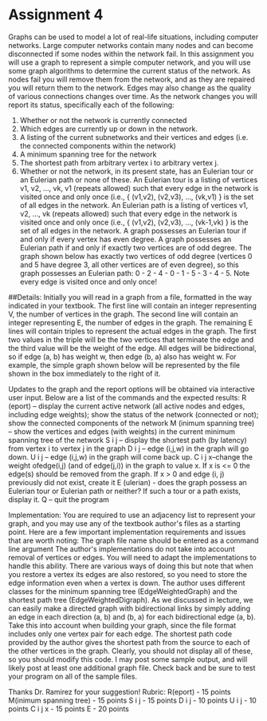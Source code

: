 Assignment 4
====

Graphs can be used to model a lot of real-life situations, including computer networks. Large computer networks contain many nodes and can become disconnected if some nodes within the network fail. 
In this assignment you will use a graph to represent a simple computer network, and you will use some graph algorithms to determine the current status of the network. As nodes fail you will remove them 
from the network, and as they are repaired you will return them to the network. Edges may also change as the quality of various connections changes over time. As the network changes you will report 
its status, specifically each of the following:

1)  Whether or not the network is currently connected
2)  Which edges are currently up or down in the network.
3)  A listing of the current subnetworks and their vertices and edges (i.e. the connected components within the network)
4)  A minimum spanning tree for the network
5)  The shortest path from arbitrary vertex i to arbitrary vertex j.
6)  Whether or not the network, in its present state, has an Eulerian tour or an Eulerian path or none of these. An Eulerian tour is a listing of vertices v1, v2, ..., vk, v1 (repeats allowed) 
such that every edge in the network is visited once and only once (i.e., { (v1,v2), (v2,v3), ..., (vk,v1) }  is the set of all edges in the network. An Eulerian path is a listing of vertices 
v1, v2, ..., vk (repeats allowed) such that every edge in the network is visited once and only once (i.e., { (v1,v2), (v2,v3), ..., (vk-1,vk) }   is the set of all edges in the network. A 
graph possesses an Eulerian tour if and only if every vertex has even degree. A graph possesses an Eulerian path if and only if exactly two vertices are of odd degree. The graph shown 
below has exactly two vertices of odd degree (vertices 0 and 5 have degree 3, all other vertices are of even degree), so this graph possesses an Eulerian path: 0 - 2 - 4 - 0 - 1 - 5 - 3 - 4 - 5. 
Note every edge is visited once and only once!
 
##Details:
Initially you will read in a graph from a file, formatted in the way indicated in your textbook. The first line will contain an integer representing V, the number of vertices in the graph. The second 
line will contain an integer representing E, the number of edges in the graph. The remaining E lines will contain triples to represent the actual edges in the graph. The first two values in the triple 
will be the two vertices that terminate the edge and the third value will be the weight of the edge. All edges will be bidirectional, so if edge (a, b) has weight w, then edge (b, a) also has weight w. 
For example, the simple graph shown below will be represented by the file shown in the box immediately to the right of it.
 
Updates to the graph and the report options will be obtained via interactive user input. Below are a list of the commands and the expected results:
R (eport) – display the current active network (all active nodes and edges, including edge weights); show the status of the network (connected or not); show the connected components of the network
M (inimum spanning tree) – show the vertices and edges (with weights) in the current minimum spanning tree of the network
S i j – display the shortest path (by latency) from vertex i to vertex j in the graph 
D i j – edge (i,j,w) in the graph will go down.
U i j – edge (i,j,w) in the graph will come back up.
C i j x–change the weight ofedge(i,j) (and of edge(j,i)) in the graph to value x. If x is <= 0 the edge(s) should be removed from the graph. If x > 0 and edge (i, j) previously did not exist, create it
E (ulerian) - does the graph possess an Eulerian tour or Eulerian path or neither? If such a tour or a path exists, display it.
Q – quit the program




Implementation:
You are required to use an adjacency list to represent your graph, and you may use any of the textbook author's files as a starting point. Here are a few important implementation requirements and issues that are worth noting:
The graph file name should be entered as a command line argument
The author's implementations do not take into account removal of vertices or edges. You will need to adapt the implementations to handle this ability. There are various ways of doing this but note that when you restore a vertex its edges are also restored, so you need to store the edge information even when a vertex is down.
The author uses different classes for the minimum spanning tree (EdgeWeightedGraph) and the shortest path tree (EdgeWeightedDigraph). As we discussed in lecture, we can easily make a directed graph with bidirectional links by simply adding an edge in each direction (a, b) and (b, a) for each bidirectional edge (a, b). Take this into account when building your graph, since the file format includes only one vertex pair for each edge.
The shortest path code provided by the author gives the shortest path from the source to each of the other vertices in the graph. Clearly, you should not display all of these, so you should modify this code.
I may post some sample output, and will likely post at least one additional graph file. Check back and be sure to test your program on all of the sample files.


Thanks Dr. Ramirez for your suggestion!
Rubric:
R(eport) - 15 points
M(inimum spanning tree) - 15 points
S i j - 15 points
D i j - 10 points
U i j - 10 points
C i j x - 15 points
E - 20 points